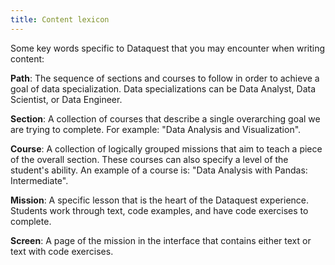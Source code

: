 ```yaml
---
title: Content lexicon
---
```


Some key words specific to Dataquest that you may encounter when writing content:

**Path**: The sequence of sections and courses to follow in order to achieve a goal of data specialization. Data specializations can be Data Analyst, Data Scientist, or Data Engineer.

**Section**: A collection of courses that describe a single overarching goal we are trying to complete. For example: "Data Analysis and Visualization".

**Course**: A collection of logically grouped missions that aim to teach a piece of the overall section. These courses can also specify a level of the student's ability. An example of a course is: "Data Analysis with Pandas: Intermediate".

**Mission**: A specific lesson that is the heart of the Dataquest experience. Students work through text, code examples, and have code exercises to complete.

**Screen**: A page of the mission in the interface that contains either text or text with code exercises.